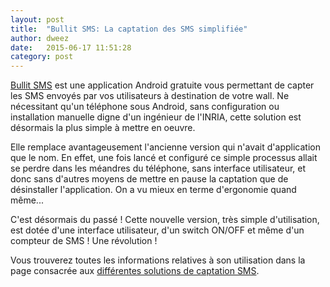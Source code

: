 ```yaml
---
layout: post
title:  "Bullit SMS: La captation des SMS simplifiée"
author: dweez
date:   2015-06-17 11:51:28
category: post
---
```


[Bullit SMS](/docs/grabbers/) est une application Android gratuite vous permettant de capter les SMS envoyés par vos utilisateurs à destination de votre wall. Ne nécessitant qu'un téléphone sous Android, sans configuration ou installation manuelle digne d'un ingénieur de l'INRIA, cette solution est désormais la plus simple à mettre en oeuvre.

Elle remplace avantageusement l'ancienne version qui n'avait d'application que le nom. En effet, une fois lancé et configuré ce simple processus allait se perdre dans les méandres du téléphone, sans interface utilisateur, et donc sans d'autres moyens de mettre en pause la captation que de désinstaller l'application. On a vu mieux en terme d'ergonomie quand même...

C'est désormais du passé ! Cette nouvelle version, très simple d'utilisation, est dotée d'une interface utilisateur, d'un switch ON/OFF et même d'un compteur de SMS ! Une révolution !

Vous trouverez toutes les informations relatives à son utilisation dans la page consacrée aux [différentes solutions de captation SMS](/docs/grabbers/). 
